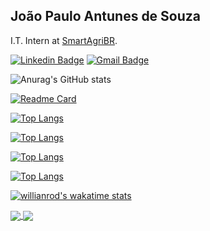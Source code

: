 João Paulo Antunes de Souza
---
I.T. Intern at [SmartAgriBR](https://smart.agr.br/).

[![Linkedin Badge](https://img.shields.io/badge/-Jo&atilde;o%20Paulo%20Antunes%20de%20Souza-6633cc?style=flat-square&logo=Linkedin&logoColor=white&link=z)](https://www.linkedin.com/in/joao-paulo-antunes) 
[![Gmail Badge](https://img.shields.io/badge/-jpantunesdesouza@gmail.com-6633cc?style=flat-square&logo=Gmail&logoColor=white&link=mailto:jpantunesdesouza@gmail.com)](mailto:jpantunesdesouza@gmail.com)


<!-- <div align="center">
  <a href="https://github.com/JoaoPauloAntunes">
  <img height="180em" src="https://github-readme-stats.vercel.app/api/top-langs/?username=JoaoPauloAntunes&layout=compact&langs_count=7&theme=dark"/>
</div> -->

![Anurag's GitHub stats](https://github-readme-stats.vercel.app/api?username=JoaoPauloAntunes&show_icons=true&theme=radical&count_private=true)

[![Readme Card](https://github-readme-stats.vercel.app/api/pin/?username=JoaoPauloAntunes&repo=github-readme-stats)](https://github.com/JoaoPauloAntunes/github-readme-stats)

[![Top Langs](https://github-readme-stats.vercel.app/api/top-langs/?username=JoaoPauloAntunes)](https://github.com/JoaoPauloAntunes/github-readme-stats)

[![Top Langs](https://github-readme-stats.vercel.app/api/top-langs/?username=JoaoPauloAntunes&exclude_repo=github-readme-stats,JoaoPauloAntunes.github.io)](https://github.com/JoaoPauloAntunes/github-readme-stats)

[![Top Langs](https://github-readme-stats.vercel.app/api/top-langs/?username=JoaoPauloAntunes&langs_count=8)](https://github.com/JoaoPauloAntunes/github-readme-stats)

[![Top Langs](https://github-readme-stats.vercel.app/api/top-langs/?username=JoaoPauloAntunes&layout=compact)](https://github.com/JoaoPauloAntunes/github-readme-stats)

[![willianrod's wakatime stats](https://github-readme-stats.vercel.app/api/wakatime?username=willianrod)](https://github.com/JoaoPauloAntunes/github-readme-stats)

<a href="https://github.com/JoaoPauloAntunes/github-readme-stats">
  <img align="center" src="https://github-readme-stats.vercel.app/api/pin/?username=JoaoPauloAntunes&repo=github-readme-stats" />
</a>
<a href="https://github.com/JoaoPauloAntunes/convoychat">
  <img align="center" src="https://github-readme-stats.vercel.app/api/pin/?username=JoaoPauloAntunes&repo=convoychat" />
</a>